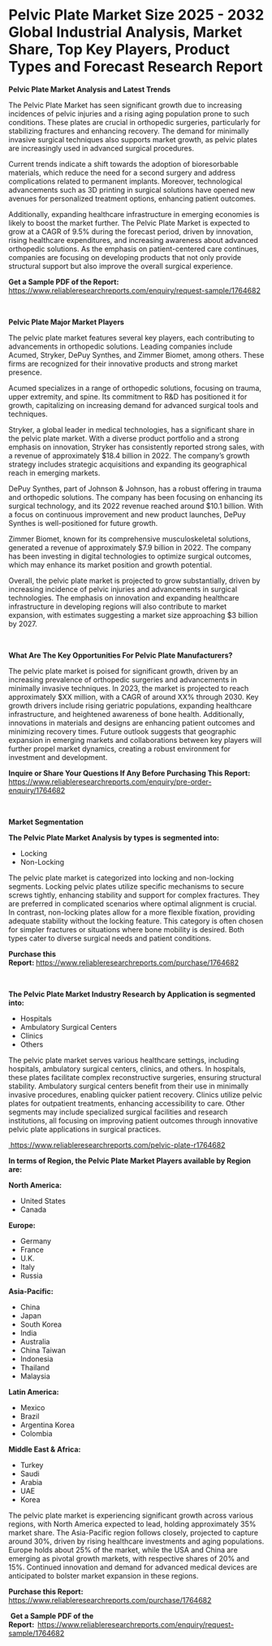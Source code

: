 <p><h1>Pelvic Plate Market Size 2025 - 2032 Global Industrial Analysis, Market Share, Top Key Players, Product Types and Forecast Research Report</h1></p><p><strong>Pelvic Plate Market Analysis and Latest Trends</strong></p>
<p><p>The Pelvic Plate Market has seen significant growth due to increasing incidences of pelvic injuries and a rising aging population prone to such conditions. These plates are crucial in orthopedic surgeries, particularly for stabilizing fractures and enhancing recovery. The demand for minimally invasive surgical techniques also supports market growth, as pelvic plates are increasingly used in advanced surgical procedures. </p><p>Current trends indicate a shift towards the adoption of bioresorbable materials, which reduce the need for a second surgery and address complications related to permanent implants. Moreover, technological advancements such as 3D printing in surgical solutions have opened new avenues for personalized treatment options, enhancing patient outcomes. </p><p>Additionally, expanding healthcare infrastructure in emerging economies is likely to boost the market further. The Pelvic Plate Market is expected to grow at a CAGR of 9.5% during the forecast period, driven by innovation, rising healthcare expenditures, and increasing awareness about advanced orthopedic solutions. As the emphasis on patient-centered care continues, companies are focusing on developing products that not only provide structural support but also improve the overall surgical experience.</p></p>
<p><strong>Get a Sample PDF of the Report:&nbsp;</strong> <a href="https://www.reliableresearchreports.com/enquiry/request-sample/1764682?utm_campaign=3079&utm_medium=2&utm_source=Github&utm_content=ia&utm_term=13042025&utm_id=pelvic-plate">https://www.reliableresearchreports.com/enquiry/request-sample/1764682</a></p>
<p>&nbsp;</p>
<p><strong>Pelvic Plate Major Market Players</strong></p>
<p><p>The pelvic plate market features several key players, each contributing to advancements in orthopedic solutions. Leading companies include Acumed, Stryker, DePuy Synthes, and Zimmer Biomet, among others. These firms are recognized for their innovative products and strong market presence.</p><p>Acumed specializes in a range of orthopedic solutions, focusing on trauma, upper extremity, and spine. Its commitment to R&D has positioned it for growth, capitalizing on increasing demand for advanced surgical tools and techniques.</p><p>Stryker, a global leader in medical technologies, has a significant share in the pelvic plate market. With a diverse product portfolio and a strong emphasis on innovation, Stryker has consistently reported strong sales, with a revenue of approximately $18.4 billion in 2022. The company’s growth strategy includes strategic acquisitions and expanding its geographical reach in emerging markets.</p><p>DePuy Synthes, part of Johnson & Johnson, has a robust offering in trauma and orthopedic solutions. The company has been focusing on enhancing its surgical technology, and its 2022 revenue reached around $10.1 billion. With a focus on continuous improvement and new product launches, DePuy Synthes is well-positioned for future growth.</p><p>Zimmer Biomet, known for its comprehensive musculoskeletal solutions, generated a revenue of approximately $7.9 billion in 2022. The company has been investing in digital technologies to optimize surgical outcomes, which may enhance its market position and growth potential.</p><p>Overall, the pelvic plate market is projected to grow substantially, driven by increasing incidence of pelvic injuries and advancements in surgical technologies. The emphasis on innovation and expanding healthcare infrastructure in developing regions will also contribute to market expansion, with estimates suggesting a market size approaching $3 billion by 2027.</p></p>
<p>&nbsp;</p>
<p><strong>What Are The Key Opportunities For Pelvic Plate Manufacturers?</strong></p>
<p><p>The pelvic plate market is poised for significant growth, driven by an increasing prevalence of orthopedic surgeries and advancements in minimally invasive techniques. In 2023, the market is projected to reach approximately $XX million, with a CAGR of around XX% through 2030. Key growth drivers include rising geriatric populations, expanding healthcare infrastructure, and heightened awareness of bone health. Additionally, innovations in materials and designs are enhancing patient outcomes and minimizing recovery times. Future outlook suggests that geographic expansion in emerging markets and collaborations between key players will further propel market dynamics, creating a robust environment for investment and development.</p></p>
<p><strong>Inquire or Share Your Questions If Any Before Purchasing This Report:</strong> <a href="https://www.reliableresearchreports.com/enquiry/pre-order-enquiry/1764682?utm_campaign=3079&utm_medium=2&utm_source=Github&utm_content=ia&utm_term=13042025&utm_id=pelvic-plate">https://www.reliableresearchreports.com/enquiry/pre-order-enquiry/1764682</a></p>
<p>&nbsp;</p>
<p><strong>Market Segmentation</strong></p>
<p><strong>The Pelvic Plate Market Analysis by types is segmented into:</strong></p>
<p><ul><li>Locking</li><li>Non-Locking</li></ul></p>
<p><p>The pelvic plate market is categorized into locking and non-locking segments. Locking pelvic plates utilize specific mechanisms to secure screws tightly, enhancing stability and support for complex fractures. They are preferred in complicated scenarios where optimal alignment is crucial. In contrast, non-locking plates allow for a more flexible fixation, providing adequate stability without the locking feature. This category is often chosen for simpler fractures or situations where bone mobility is desired. Both types cater to diverse surgical needs and patient conditions.</p></p>
<p><strong>Purchase this Report:&nbsp;</strong><a href="https://www.reliableresearchreports.com/purchase/1764682?utm_campaign=3079&utm_medium=2&utm_source=Github&utm_content=ia&utm_term=13042025&utm_id=pelvic-plate">https://www.reliableresearchreports.com/purchase/1764682</a></p>
<p>&nbsp;</p>
<p><strong>The Pelvic Plate Market Industry Research by Application is segmented into:</strong></p>
<p><ul><li>Hospitals</li><li>Ambulatory Surgical Centers</li><li>Clinics</li><li>Others</li></ul></p>
<p><p>The pelvic plate market serves various healthcare settings, including hospitals, ambulatory surgical centers, clinics, and others. In hospitals, these plates facilitate complex reconstructive surgeries, ensuring structural stability. Ambulatory surgical centers benefit from their use in minimally invasive procedures, enabling quicker patient recovery. Clinics utilize pelvic plates for outpatient treatments, enhancing accessibility to care. Other segments may include specialized surgical facilities and research institutions, all focusing on improving patient outcomes through innovative pelvic plate applications in surgical practices.</p></p>
<p><a href="https://www.reliableresearchreports.com/pelvic-plate-r1764682?utm_campaign=3079&utm_medium=2&utm_source=Github&utm_content=ia&utm_term=13042025&utm_id=pelvic-plate">&nbsp;https://www.reliableresearchreports.com/pelvic-plate-r1764682</a></p>
<p><strong>In terms of Region, the Pelvic Plate Market Players available by Region are:</strong></p>
<p>
    <p> <strong> North America: </strong>
        <ul>
            <li>United States</li>
            <li>Canada</li>
        </ul>
        </p> 
    <p> <strong> Europe: </strong>
        <ul>
            <li>Germany</li>
            <li>France</li>
            <li>U.K.</li>
            <li>Italy</li>
            <li>Russia</li>
        </ul>
        </p> 
    <p> <strong> Asia-Pacific: </strong>
        <ul>
            <li>China</li>
            <li>Japan</li>
            <li>South Korea</li>
            <li>India</li>
            <li>Australia</li>
            <li>China Taiwan</li>
            <li>Indonesia</li>
            <li>Thailand</li>
            <li>Malaysia</li>
        </ul>
        </p> 
    <p> <strong> Latin America: </strong>
        <ul>
            <li>Mexico</li>
            <li>Brazil</li>
            <li>Argentina Korea</li>
            <li>Colombia</li>
        </ul>
        </p> 
    <p> <strong> Middle East & Africa: </strong>
        <ul>
            <li>Turkey</li>
            <li>Saudi</li>
            <li>Arabia</li>
            <li>UAE</li>
            <li>Korea</li>
        </ul>
    </p>
    </p>
<p><p>The pelvic plate market is experiencing significant growth across various regions, with North America expected to lead, holding approximately 35% market share. The Asia-Pacific region follows closely, projected to capture around 30%, driven by rising healthcare investments and aging populations. Europe holds about 25% of the market, while the USA and China are emerging as pivotal growth markets, with respective shares of 20% and 15%. Continued innovation and demand for advanced medical devices are anticipated to bolster market expansion in these regions.</p></p>
<p><strong>Purchase this Report: </strong><a href="https://www.reliableresearchreports.com/purchase/1764682?utm_campaign=3079&utm_medium=2&utm_source=Github&utm_content=ia&utm_term=13042025&utm_id=pelvic-plate">https://www.reliableresearchreports.com/purchase/1764682</a></p>
<p>&nbsp;<strong>Get a Sample PDF of the Report:&nbsp;&nbsp;</strong><a href="https://www.reliableresearchreports.com/enquiry/request-sample/1764682?utm_campaign=3079&utm_medium=2&utm_source=Github&utm_content=ia&utm_term=13042025&utm_id=pelvic-plate">https://www.reliableresearchreports.com/enquiry/request-sample/1764682</a></p>
<p><strong></strong></p>
<p><p></p><p></p><p></p></p>